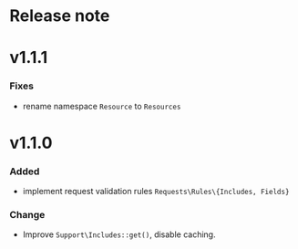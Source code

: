 Release note
============

# v1.1.1
### Fixes
- rename namespace `Resource` to `Resources`

# v1.1.0
### Added
- implement request validation rules `Requests\Rules\{Includes, Fields}`

### Change 
- Improve `Support\Includes::get()`, disable caching.
